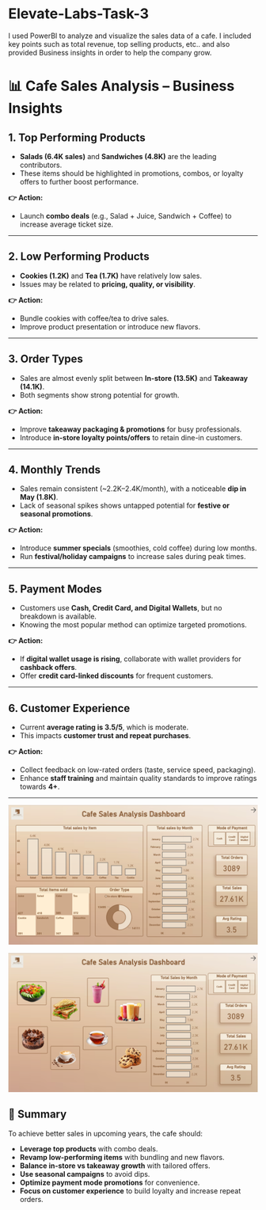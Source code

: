 # Elevate-Labs-Task-3
I used PowerBI to analyze and visualize the sales data of a cafe. I included key points such as total revenue, top selling products, etc.. and also provided Business insights in order to help the company grow.

# 📊 Cafe Sales Analysis – Business Insights

## 1. Top Performing Products
- **Salads (6.4K sales)** and **Sandwiches (4.8K)** are the leading contributors.  
- These items should be highlighted in promotions, combos, or loyalty offers to further boost performance.  

**👉 Action:**  
- Launch **combo deals** (e.g., Salad + Juice, Sandwich + Coffee) to increase average ticket size.  

---

## 2. Low Performing Products
- **Cookies (1.2K)** and **Tea (1.7K)** have relatively low sales.  
- Issues may be related to **pricing, quality, or visibility**.  

**👉 Action:**  
- Bundle cookies with coffee/tea to drive sales.  
- Improve product presentation or introduce new flavors.  

---

## 3. Order Types
- Sales are almost evenly split between **In-store (13.5K)** and **Takeaway (14.1K)**.  
- Both segments show strong potential for growth.  

**👉 Action:**  
- Improve **takeaway packaging & promotions** for busy professionals.  
- Introduce **in-store loyalty points/offers** to retain dine-in customers.  

---

## 4. Monthly Trends
- Sales remain consistent (~2.2K–2.4K/month), with a noticeable **dip in May (1.8K)**.  
- Lack of seasonal spikes shows untapped potential for **festive or seasonal promotions**.  

**👉 Action:**  
- Introduce **summer specials** (smoothies, cold coffee) during low months.  
- Run **festival/holiday campaigns** to increase sales during peak times.  

---

## 5. Payment Modes
- Customers use **Cash, Credit Card, and Digital Wallets**, but no breakdown is available.  
- Knowing the most popular method can optimize targeted promotions.  

**👉 Action:**  
- If **digital wallet usage is rising**, collaborate with wallet providers for **cashback offers**.  
- Offer **credit card-linked discounts** for frequent customers.  

---

## 6. Customer Experience
- Current **average rating is 3.5/5**, which is moderate.  
- This impacts **customer trust and repeat purchases**.  

**👉 Action:**  
- Collect feedback on low-rated orders (taste, service speed, packaging).  
- Enhance **staff training** and maintain quality standards to improve ratings towards **4+**.  

---

![image alt](https://github.com/abhigithub077/Elevate-Labs-Task-3/blob/9c35330e3e2e14fa2c09ba70fb04e0d342c2d209/Screenshot%202025-09-25%20201619.png)

![image alt](https://github.com/abhigithub077/Elevate-Labs-Task-3/blob/42461a4af17f9ebf60e19aa55ea99bb7269a9f53/Screenshot%202025-09-25%20201629.png)

## 🚀 Summary
To achieve better sales in upcoming years, the cafe should:  
- **Leverage top products** with combo deals.  
- **Revamp low-performing items** with bundling and new flavors.  
- **Balance in-store vs takeaway growth** with tailored offers.  
- **Use seasonal campaigns** to avoid dips.  
- **Optimize payment mode promotions** for convenience.  
- **Focus on customer experience** to build loyalty and increase repeat orders.  
